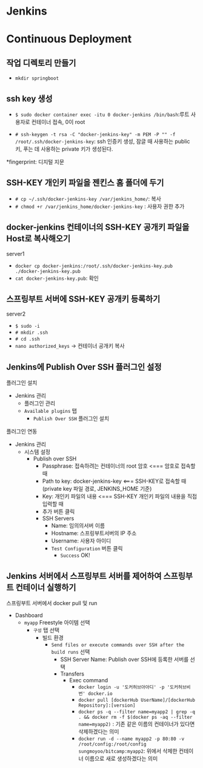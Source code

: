 # Jenkins 
# Continuous Deployment

## 작업 디렉토리 만들기
- `mkdir springboot`


## ssh key 생성
- `$ sudo docker container exec -itu 0 docker-jenkins /bin/bash`:루트 사용자로 컨테이너 접속, 0이 root

- `# ssh-keygen -t rsa -C "docker-jenkins-key" -m PEM -P "" -f /root/.ssh/docker-jenkins-key`: ssh 인증키 생성, 잠글 때 사용하는 public 키, 푸는 데 사용하는 private 키가 생성된다.

*fingerprint: 디지털 지문


## SSH-KEY 개인키 파일을 젠킨스 홈 폴더에 두기
- `# cp ~/.ssh/docker-jenkins-key /var/jenkins_home/`: 복사
- `# chmod +r /var/jenkins_home/docker-jenkins-key` : 사용자 권한 추가

## docker-jenkins 컨테이너의 SSH-KEY 공개키 파일을 Host로 복사해오기
server1
- `docker cp docker-jenkins:/root/.ssh/docker-jenkins-key.pub ./docker-jenkins-key.pub`
- `cat docker-jenkins-key.pub`: 확인


## 스프링부트 서버에 SSH-KEY 공개키 등록하기
server2 
- `$ sudo -i`
- `# mkdir .ssh`
- `# cd .ssh`
- `nano authorized_keys` -> 컨테이너 공개키 복사


## Jenkins에 Publish Over SSH 플러그인 설정

플러그인 설치

- Jenkins 관리
  - 플러그인 관리
  - `Available plugins` 탭
    - `Publish Over SSH` 플러그인 설치

플러그인 연동

- Jenkins 관리
  - 시스템 설정
    - Publish over SSH
      - Passphrase: 접속하려는 컨테이너의 root 암호 <=== 암호로 접속할 때
      - Path to key: docker-jenkins-key <=== SSH-KEY로 접속할 때(private key 파일 경로, JENKINS_HOME 기준)
      - Key: 개인키 파일의 내용 <=== SSH-KEY 개인키 파일의 내용을 직접 입력할 때
      - 추가 버튼 클릭
      - SSH Servers
        - Name: 임의의서버 이름
        - Hostname: 스프링부트서버의 IP 주소
        - Username: 사용자 아이디
        - `Test Configuration` 버튼 클릭
          - `Success` OK!


## Jenkins 서버에서 스프링부트 서버를 제어하여 스프링부트 컨테이너 실행하기

스프링부트 서버에서 docker pull 및 run

- Dashboard
  - `myapp` Freestyle 아이템 선택
    - `구성` 탭 선택
      - 빌드 환경
        - `Send files or execute commands over SSH after the build runs` 선택
          - SSH Server Name: Publish over SSH에 등록한 서버를 선택
          - Transfers
            - Exec command
              - `docker login -u '도커허브아아디' -p '도커허브비번' docker.io`
              - `docker pull [dockerHub UserName]/[dockerHub Repository]:[version]`
              - `docker ps -q --filter name=myapp2 | grep -q . && docker rm -f $(docker ps -aq --filter name=myapp2)` : 기존 같은 이름의 컨테이너가 있다면 삭제하겠다는 의미
              - `docker run -d --name myapp2 -p 80:80 -v /root/config:/root/config sungmoyoo/bitcamp:myapp2`: 위에서 삭제한 컨테이너 이름으로 새로 생성하겠다는 의미

              

